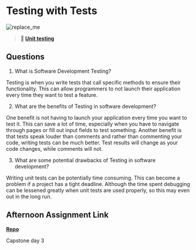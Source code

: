 # Testing with Tests

![replace_me](https://codeworks.blob.core.windows.net/public/assets/img/illustrations/placeholder.svg)

> **📖 [Unit testing](https://codeworksacademy.com/fs-student-guide/resources/wk8-9/03-Unit-Testing)**

## Questions

1. What is Software Development Testing?

Testing is when you write tests that call specific methods to ensure their functionality. This can allow programmers to not launch their application every time they want to test a feature.

2. What are the benefits of Testing in software development?

One benefit is not having to launch your application every time you want to test it. This can save a lot of time, especially when you have to navigate through pages or fill out input fields to test something. Another benefit is that tests speak louder than comments and rather than commenting your code, writing tests can be much better. Test results will change as your code changes, while comments will not. 

3. What are some potential drawbacks of Testing in software development?

Writing unit tests can be potentially time consuming. This can become a problem if a project has a tight deadline. Although the time spent debugging can be lessened greatly when unit tests are used properly, so this may even out in the long run.

## Afternoon Assignment Link

**[Repo](https://github.com/CALEBELLIOTT/on-tracker)**

Capstone day 3
